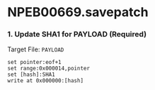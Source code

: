 # NPEB00669.savepatch

### 1. Update SHA1 for PAYLOAD (Required)

Target File: `PAYLOAD`

```
set pointer:eof+1
set range:0x000014,pointer
set [hash]:SHA1
write at 0x000000:[hash]
```

